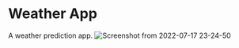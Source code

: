 # Weather App 

A weather prediction app.
![Screenshot from 2022-07-17 23-24-50](https://user-images.githubusercontent.com/73297353/179418626-5275251a-1ace-4e6f-b1a2-60c9c02b8cbf.png)
